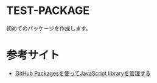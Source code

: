 # TEST-PACKAGE
初めてのパッケージを作成します。

# 参考サイト
- [GitHub Packagesを使ってJavaScript libraryを管理する](https://qiita.com/Yoyo-kikuchi/items)